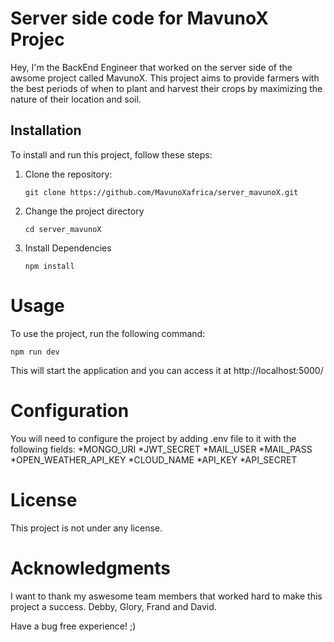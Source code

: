 # Server side code for MavunoX Projec

Hey, I'm the BackEnd Engineer that worked on the server side of the awsome project called MavunoX. This project aims to provide farmers with the best periods of when to plant and harvest their crops by maximizing the nature of their location and soil.

## Installation

To install and run this project, follow these steps:

1. Clone the repository:

   ```terminal
   git clone https://github.com/MavunoXafrica/server_mavunoX.git
   ```

2. Change the project directory

    ```terminal
    cd server_mavunoX
    ```

3. Install Dependencies

    ```terminal
    npm install
    ```

# Usage
 
 To use the project, run the following command: 

 ```terminal
 npm run dev
 ```

This will start the application and you can access it at http://localhost:5000/
#  Configuration
You will need to configure the project by adding .env file to it with the following fields: 
*MONGO_URI
*JWT_SECRET
*MAIL_USER
*MAIL_PASS
*OPEN_WEATHER_API_KEY
*CLOUD_NAME
*API_KEY
*API_SECRET

# License

This project is not under any license.

# Acknowledgments

I want to thank my aswesome team members that worked hard to make this project a success. Debby, Glory, Frand and David.


Have a bug free experience! ;)